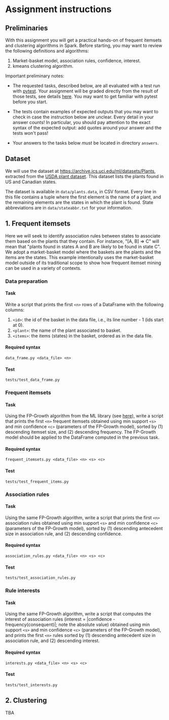 # Assignment instructions

## Preliminaries

With this assignment you will get a practical hands-on of frequent
itemsets and clustering algorithms in Spark. Before starting, you may
want to review the following definitions and algorithms:
1. Market-basket model, association rules, confidence, interest.
2. kmeans clustering algorithm.

Important preliminary notes:

* The requested tasks, described below, are all evaluated with a test
  run with [pytest](http://pytest.org). Your assignment will be graded
  directly from the result of those tests, see details
  [here](./README.md). You may want to get familiar with pytest before
  you start.
  
* The tests contain examples of expected outputs that you may want to
  check in case the instruction below are unclear. Every detail in
  your answer counts! In particular, you should pay attention to the
  exact syntax of the expected output: add quotes around your answer
  and the tests won't pass!

* Your answers to the tasks below *must* be located in directory `answers`. 

## Dataset

We will use the dataset at
https://archive.ics.uci.edu/ml/datasets/Plants, extracted from the
[USDA plant dataset](https://plants.usda.gov/java). This dataset lists
the plants found in US and Canadian states.

The dataset is available in `data/plants.data`, in CSV format. Every
line in this file contains a tuple where the first element is the name
of a plant, and the remaining elements are the states in which the
plant is found. State abbreviations are in `data/stateabbr.txt` for
your information. 

## 1. Frequent itemsets

Here we will seek to identify association rules between states to
associate them based on the plants that they contain. For instance,
"[A, B] => C" will mean that "plants found in states A and B are
likely to be found in state C". We adopt a market-basket model where
the baskets are the plants and the items are the states. This example
intentionally uses the market-basket model outside of its traditional
scope to show how frequent itemset mining can be used in a variety of
contexts.

### Data preparation

#### Task

Write a script that prints the first `<n>` rows of a DataFrame with the following columns:
1. `<id>`: the id of the basket in the data file, i.e., its line number - 1 (ids start at 0).
2. `<plant>`: the name of the plant associated to basket.
3. `<items>`: the items (states) in the basket, ordered as in the data file. 

#### Required syntax

`data_frame.py <data_file> <n>`

#### Test

`tests/test_data_frame.py`

### Frequent itemsets

#### Task

Using the FP-Growth algorithm from the ML library (see
[here](http://spark.apache.org/docs/latest/ml-frequent-pattern-mining.html)),
write a script that prints the first `<n>` frequent itemsets obtained
using min support `<s>` and min confidence `<c>` (parameters of the
FP-Growth model), sorted by (1) descending itemset size, and (2)
descending frequency. The FP-Growth model should be applied to the DataFrame computed in the previous task.

#### Required syntax

`frequent_itemsets.py <data_file> <n> <s> <c>`

#### Test

`tests/test_frequent_items.py`

### Association rules

#### Task

Using the same FP-Growth algorithm,
write a script that prints the first `<n>` association rules obtained
using min support `<s>` and min confidence `<c>` (parameters of the
FP-Growth model), sorted by (1) descending antecedent size in association rule, and (2)
descending confidence.

#### Required syntax

`association_rules.py <data_file> <n> <s> <c>`

#### Test

`tests/test_association_rules.py`

### Rule interests

#### Task

Using the same FP-Growth algorithm,
write a script that computes the interest of association rules (interest = |confidence - frequency(consequent)|; note the absolute value)  obtained
using min support `<s>` and min confidence `<c>` (parameters of the
FP-Growth model), and prints the first `<n>` rules sorted by (1) descending antecedent size in association rule, and (2) descending interest.

#### Required syntax

`interests.py <data_file> <n> <s> <c>`

#### Test

`tests/test_interests.py`

## 2. Clustering

TBA
